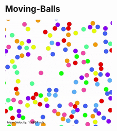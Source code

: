 # Moving-Balls

<img src="https://github.com/KMKielan/Moving-Balls/blob/master/Colliding_Particles.gif" width="350" height="350" />

